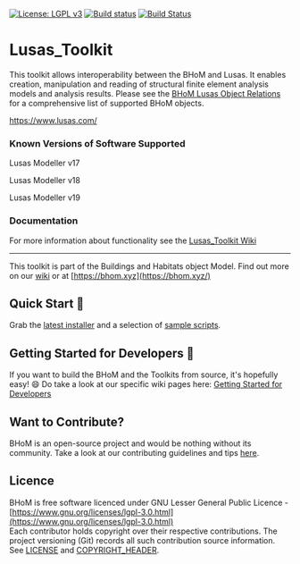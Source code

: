 [![License: LGPL v3](https://img.shields.io/badge/License-LGPL%20v3-blue.svg)](https://www.gnu.org/licenses/lgpl-3.0) [![Build status](https://ci.appveyor.com/api/projects/status/cko96y5mg2wm4myr/branch/master?svg=true)](https://ci.appveyor.com/api/projects/status/cko96y5mg2wm4myr/branch/master?svg=true) [![Build Status](https://dev.azure.com/BHoMBot/BHoM/_apis/build/status/Lusas_Toolkit/Lusas_Toolkit.CheckCore?branchName=master)](https://dev.azure.com/BHoMBot/BHoM/_build/latest?definitionId=108&branchName=master)

# Lusas_Toolkit

This toolkit allows interoperability between the BHoM and Lusas. It enables creation, manipulation and reading of structural finite element analysis models and analysis results. Please see the [BHoM Lusas Object Relations](https://github.com/BHoM/Lusas_Toolkit/wiki/BHoM-Lusas-Object-Relations) for a comprehensive list of supported BHoM objects.

https://www.lusas.com/

### Known Versions of Software Supported
Lusas Modeller v17

Lusas Modeller v18

Lusas Modeller v19

### Documentation
For more information about functionality see the [Lusas_Toolkit Wiki](https://github.com/BHoM/Lusas_Toolkit/wiki)

---
This toolkit is part of the Buildings and Habitats object Model. Find out more on our [wiki](https://github.com/BHoM/documentation/wiki) or at [https://bhom.xyz](https://bhom.xyz/)

## Quick Start 🚀 

Grab the [latest installer](https://bhom.xyz/) and a selection of [sample scripts](https://github.com/BHoM/samples).


## Getting Started for Developers 🤖 

If you want to build the BHoM and the Toolkits from source, it's hopefully easy! 😄 
Do take a look at our specific wiki pages here: [Getting Started for Developers](https://bhom.xyz/documentation/Guides-and-Tutorials/Coding-with-BHoM/)


## Want to Contribute? ##

BHoM is an open-source project and would be nothing without its community. Take a look at our contributing guidelines and tips [here](https://github.com/BHoM/BHoM/blob/main/CONTRIBUTING.md).


## Licence ##

BHoM is free software licenced under GNU Lesser General Public Licence - [https://www.gnu.org/licenses/lgpl-3.0.html](https://www.gnu.org/licenses/lgpl-3.0.html)  
Each contributor holds copyright over their respective contributions.
The project versioning (Git) records all such contribution source information.
See [LICENSE](https://github.com/BHoM/BHoM/blob/main/LICENSE) and [COPYRIGHT_HEADER](https://github.com/BHoM/BHoM/blob/main/COPYRIGHT_HEADER.txt).
